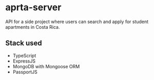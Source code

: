 # aprta-server

API for a side project where users can search and apply for student apartments in Costa Rica.

## Stack used
* TypeScript
* ExpressJS
* MongoDB with Mongoose ORM
* PassportJS
